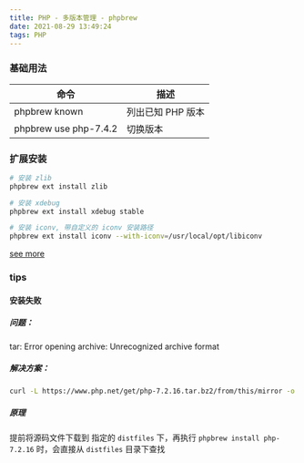 ```yaml
---
title: PHP - 多版本管理 - phpbrew
date: 2021-08-29 13:49:24
tags: PHP
---
```



### 基础用法

| 命令                    | 描述              |
| ----------------------- | ----------------- |
| phpbrew known         | 列出已知 PHP 版本 |
| phpbrew use php-7.4.2 | 切换版本          |


### 扩展安装
```bash
# 安装 zlib  
phpbrew ext install zlib

# 安装 xdebug 
phpbrew ext install xdebug stable

# 安装 iconv, 带自定义的 iconv 安装路径 
phpbrew ext install iconv --with-iconv=/usr/local/opt/libiconv
```

[see more](https://github.com/phpbrew/phpbrew/blob/master/README.cn.md)


### tips

#### 安装失败 
##### 问题：
tar: Error opening archive: Unrecognized archive format

##### 解决方案：
```bash
curl -L https://www.php.net/get/php-7.2.16.tar.bz2/from/this/mirror -o ~/.phpbrew/distfiles/php-7.2.16.tar.bz2

```

##### 原理
提前将源码文件下载到 指定的 `distfiles` 下，再执行 `phpbrew install php-7.2.16` 时，会直接从 `distfiles` 目录下查找

